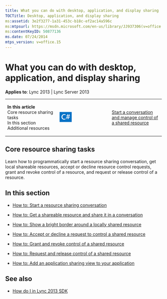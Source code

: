 ```yaml
---
title: What you can do with desktop, application, and display sharing
TOCTitle: Desktop, application, and display sharing
ms:assetid: 3e2f3277-1a31-453c-b18c-ef2ac14a596c
ms:mtpsurl: https://msdn.microsoft.com/en-us/library/JJ937306(v=office.15)
ms:contentKeyID: 50877136
ms.date: 07/24/2014
mtps_version: v=office.15
---
```


# What you can do with desktop, application, and display sharing


**Applies to**: Lync 2013 | Lync Server 2013

<table>
<colgroup>
<col style="width: 33%" />
<col style="width: 33%" />
<col style="width: 33%" />
</colgroup>
<tbody>
<tr class="odd">
<td><p><strong>In this article</strong><br />
Core resource sharing tasks<br />
In this section<br />
Additional resources</p></td>
<td><p><img src="images/JJ933112.mod_icon_CodeGallery(Office.15).png" title="Code samples" alt="Code samples" /></p></td>
<td><p><a href="http://code.msdn.microsoft.com/lync-2013-start-a-927aa595">Start a conversation and manage control of a shared resource</a><br />
</p></td>
</tr>
</tbody>
</table>

## Core resource sharing tasks

Learn how to programmatically start a resource sharing conversation, get local shareable resources, accept or decline resource control requests, grant and revoke control of a resource, and request or release control of a resource.

## In this section

  - [How to: Start a resource sharing conversation](how-to-start-a-resource-sharing-conversation.md)

  - [How to: Get a shareable resource and share it in a conversation](how-to-get-a-shareable-resource-and-share-it-in-a-conversation.md)

  - [How to: Show a bright border around a locally shared resource](how-to-show-a-bright-border-around-a-locally-shared-resource.md)

  - [How to: Accept or decline a request to control a shared resource](how-to-accept-or-decline-a-request-to-control-a-shared-resource.md)

  - [How to: Grant and revoke control of a shared resource](how-to-grant-and-revoke-control-of-a-shared-resource.md)

  - [How to: Request and release control of a shared resource](how-to-request-and-release-control-of-a-shared-resource.md)

  - [How to: Add an application sharing view to your application](how-to-add-an-application-sharing-view-to-your-application.md)

## See also

  - [How do I in Lync 2013 SDK](how-do-i-in-lync-2013-sdk.md)

